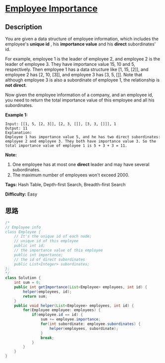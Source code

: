 # [Employee Importance][title]

## Description

You are given a data structure of employee information, which includes the
employee's **unique id** , his **importance value** and his **direct**
subordinates' id.

For example, employee 1 is the leader of employee 2, and employee 2 is the
leader of employee 3. They have importance value 15, 10 and 5, respectively.
Then employee 1 has a data structure like [1, 15, [2]], and employee 2 has [2,
10, [3]], and employee 3 has [3, 5, []]. Note that although employee 3 is also
a subordinate of employee 1, the relationship is **not direct**.

Now given the employee information of a company, and an employee id, you need
to return the total importance value of this employee and all his
subordinates.

**Example 1:**  
            Input: [[1, 5, [2, 3]], [2, 3, []], [3, 3, []]], 1    Output: 11    Explanation:    Employee 1 has importance value 5, and he has two direct subordinates: employee 2 and employee 3. They both have importance value 3. So the total importance value of employee 1 is 5 + 3 + 3 = 11.    

**Note:**  

  1. One employee has at most one **direct** leader and may have several subordinates.
  2. The maximum number of employees won't exceed 2000.


**Tags:** Hash Table, Depth-first Search, Breadth-first Search

**Difficulty:** Easy

## 思路

``` java
/*
// Employee info
class Employee {
    // It's the unique id of each node;
    // unique id of this employee
    public int id;
    // the importance value of this employee
    public int importance;
    // the id of direct subordinates
    public List<Integer> subordinates;
};
*/
class Solution {
    int sum = 0;
    public int getImportance(List<Employee> employees, int id) {
        helper(employees, id);
        return sum;
    }
    public void helper(List<Employee> employees, int id) {
        for(Employee employee: employees) {
            if(employee.id == id) {
                sum += employee.importance;
                for(int subordinate: employee.subordinates) {
                    helper(employees, subordinate);
                }
                break;
            }
        } 
    }
}
```

[title]: https://leetcode.com/problems/employee-importance
